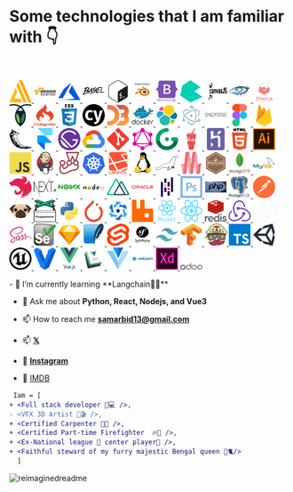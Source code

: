 <!-- markdownlint-disable MD033 -->


# Some technologies that I am familiar with 👇

<br />
<p align="left">
  <a href="https://aws.amazon.com/amplify/" target="_blank" rel="noreferrer">
    <img
      src="data/amplify.svg"
      decoding="async"
      loading="lazy"
      alt="amplify"
      width="40"
      height="40"
    />
  </a>
  <a href="https://aws.amazon.com" target="_blank" rel="noreferrer">
    <img
      src="data/aws.svg"
      decoding="async"
      loading="lazy"
      alt="aws"
      width="40"
      height="40"
    />
  </a>
  <a href="https://azure.microsoft.com/en-in/" target="_blank" rel="noreferrer">
    <img
      src="data/azure.svg"
      decoding="async"
      loading="lazy"
      alt="azure"
      width="40"
      height="40"
    />
  </a>
  <a href="https://babeljs.io/" target="_blank" rel="noreferrer">
    <img
      src="data/babel.svg"
      decoding="async"
      loading="lazy"
      alt="babel"
      width="40"
      height="40"
    />
  </a>
  <a href="https://www.gnu.org/software/bash/" target="_blank" rel="noreferrer">
    <img
      src="data/bash.svg"
      decoding="async"
      loading="lazy"
      alt="bash"
      width="40"
      height="40"
    />
  </a>
  <a href="https://www.blender.org/" target="_blank" rel="noreferrer">
    <img
      src="data/blender.svg"
      decoding="async"
      loading="lazy"
      alt="blender"
      width="40"
      height="40"
    />
  </a>
  <a href="https://getbootstrap.com" target="_blank" rel="noreferrer">
    <img
      src="data/bootstrap.svg"
      decoding="async"
      loading="lazy"
      alt="bootstrap"
      width="40"
      height="40"
    />
  </a>
  <a href="https://bulma.io/" target="_blank" rel="noreferrer">
    <img
      src="data/bulma.svg"
      decoding="async"
      loading="lazy"
      alt="bulma"
      width="40"
      height="40"
    />
  </a>
  <a href="https://canvasjs.com" target="_blank" rel="noreferrer">
    <img
      src="data/canvasjs.svg"
      decoding="async"
      loading="lazy"
      alt="canvasjs"
      width="40"
      height="40"
    />
  </a>
  <a href="https://cassandra.apache.org/" target="_blank" rel="noreferrer">
    <img
      src="data/cassandra.svg"
      decoding="async"
      loading="lazy"
      alt="cassandra"
      width="40"
      height="40"
    />
  </a>
  <a href="https://www.chartjs.org" target="_blank" rel="noreferrer">
    <img
      src="data/chartjs.svg"
      decoding="async"
      loading="lazy"
      alt="chartjs"
      width="40"
      height="40"
    />
  </a>
  <a
    href="https://www.cockroachlabs.com/product/cockroachdb/"
    target="_blank"
    rel="noreferrer"
  >
    <img
      src="data/cockroachdb.svg"
      decoding="async"
      loading="lazy"
      alt="cockroachdb"
      width="40"
      height="40"
    />
  </a>
  <a href="https://codeigniter.com" target="_blank" rel="noreferrer">
    <img
      src="data/codeigniter.svg"
      decoding="async"
      loading="lazy"
      alt="codeigniter"
      width="40"
      height="40"
    />
  </a>
  <a href="https://www.w3schools.com/css/" target="_blank" rel="noreferrer">
    <img
      src="data/css3.svg"
      decoding="async"
      loading="lazy"
      alt="css3"
      width="40"
      height="40"
    />
  </a>
  <a href="https://www.cypress.io" target="_blank" rel="noreferrer">
    <img
      src="data/cypress.svg"
      decoding="async"
      loading="lazy"
      alt="cypress"
      width="40"
      height="40"
    />
  </a>
  <a href="https://d3js.org/" target="_blank" rel="noreferrer">
    <img
      src="data/d3js.svg"
      decoding="async"
      loading="lazy"
      alt="d3js"
      width="40"
      height="40"
    />
  </a>
  <a href="https://www.docker.com/" target="_blank" rel="noreferrer">
    <img
      src="data/docker.svg"
      decoding="async"
      loading="lazy"
      alt="docker"
      width="40"
      height="40"
    />
  </a>
  <a href="https://www.elastic.co" target="_blank" rel="noreferrer">
    <img
      src="data/elasticsearch.svg"
      decoding="async"
      loading="lazy"
      alt="elasticsearch"
      width="40"
      height="40"
    />
  </a>
  <a href="https://www.electronjs.org" target="_blank" rel="noreferrer">
    <img
      src="data/electron.svg"
      decoding="async"
      loading="lazy"
      alt="electron"
      width="40"
      height="40"
    />
  </a>
  <a href="https://expressjs.com" target="_blank" rel="noreferrer">
    <img
      src="data/express.svg"
      decoding="async"
      loading="lazy"
      alt="express"
      width="40"
      height="40"
    />
  </a>
  <a href="https://www.figma.com/" target="_blank" rel="noreferrer">
    <img
      src="data/figma.svg"
      decoding="async"
      loading="lazy"
      alt="figma"
      width="40"
      height="40"
    />
  </a>
  <a href="https://firebase.google.com/" target="_blank" rel="noreferrer">
    <img
      src="data/firebase.svg"
      decoding="async"
      loading="lazy"
      alt="firebase"
      width="40"
      height="40"
    />
  </a>
  <a href="https://flask.palletsprojects.com/" target="_blank" rel="noreferrer">
    <img
      src="data/flask.svg"
      decoding="async"
      loading="lazy"
      alt="flask"
      width="40"
      height="40"
    />
  </a>
  <a href="https://www.framer.com/" target="_blank" rel="noreferrer">
    <img
      src="data/framer.svg"
      decoding="async"
      loading="lazy"
      alt="framer"
      width="40"
      height="40"
    />
  </a>
  <a href="https://www.gatsbyjs.com/" target="_blank" rel="noreferrer">
    <img
      src="data/gatsby.svg"
      decoding="async"
      loading="lazy"
      alt="gatsby"
      width="40"
      height="40"
    />
  </a>
  <a href="https://cloud.google.com" target="_blank" rel="noreferrer">
    <img
      src="data/gcp.svg"
      decoding="async"
      loading="lazy"
      alt="gcp"
      width="40"
      height="40"
    />
  </a>
  <a href="https://git-scm.com/" target="_blank" rel="noreferrer">
    <img
      src="data/git.svg"
      decoding="async"
      loading="lazy"
      alt="git"
      width="40"
      height="40"
    />
  </a>
  <a href="https://graphql.org" target="_blank" rel="noreferrer">
    <img
      src="data/graphql.svg"
      decoding="async"
      loading="lazy"
      alt="graphql"
      width="40"
      height="40"
    />
  </a>
  <a href="https://gridsome.org/" target="_blank" rel="noreferrer">
    <img
      src="data/gridsome.svg"
      decoding="async"
      loading="lazy"
      alt="gridsome"
      width="40"
      height="40"
    />
  </a>
  <a href="https://gulpjs.com" target="_blank" rel="noreferrer">
    <img
      src="data/gulp.svg"
      decoding="async"
      loading="lazy"
      alt="gulp"
      width="40"
      height="40"
    />
  </a>
  <a href="https://heroku.com" target="_blank" rel="noreferrer">
    <img
      src="data/heroku.svg"
      decoding="async"
      loading="lazy"
      alt="heroku"
      width="40"
      height="40"
    />
  </a>
  <a href="https://www.w3.org/html/" target="_blank" rel="noreferrer">
    <img
      src="data/html5.svg"
      decoding="async"
      loading="lazy"
      alt="html5"
      width="40"
      height="40"
    />
  </a>
  <a
    href="https://www.adobe.com/in/products/illustrator.html"
    target="_blank"
    rel="noreferrer"
  >
    <img
      src="data/illustrator.svg"
      decoding="async"
      loading="lazy"
      alt="illustrator"
      width="40"
      height="40"
    />
  </a>
  <a
    href="https://developer.mozilla.org/en-US/docs/Web/JavaScript"
    target="_blank"
    rel="noreferrer"
  >
    <img
      src="data/javascript.svg"
      decoding="async"
      loading="lazy"
      alt="javascript"
      width="40"
      height="40"
    />
  </a>
  <a href="https://www.jenkins.io" target="_blank" rel="noreferrer">
    <img
      src="data/jenkins.svg"
      decoding="async"
      loading="lazy"
      alt="jenkins"
      width="40"
      height="40"
    />
  </a>
  <a href="https://jestjs.io" target="_blank" rel="noreferrer">
    <img
      src="data/jest.svg"
      decoding="async"
      loading="lazy"
      alt="jest"
      width="40"
      height="40"
    />
  </a>
  <a href="https://kubernetes.io" target="_blank" rel="noreferrer">
    <img
      src="data/kubernetes.svg"
      decoding="async"
      loading="lazy"
      alt="kubernetes"
      width="40"
      height="40"
    />
  </a>
  <a href="https://laravel.com/" target="_blank" rel="noreferrer">
    <img
      src="data/laravel.svg"
      decoding="async"
      loading="lazy"
      alt="laravel"
      width="40"
      height="40"
    />
  </a>
  <a href="https://www.linux.org/" target="_blank" rel="noreferrer">
    <img
      src="data/linux.svg"
      decoding="async"
      loading="lazy"
      alt="linux"
      width="40"
      height="40"
    />
  </a>
  <a href="https://mariadb.org/" target="_blank" rel="noreferrer">
    <img
      src="data/mariadb.svg"
      decoding="async"
      loading="lazy"
      alt="mariadb"
      width="40"
      height="40"
    />
  </a>
  <a href="https://materializecss.com/" target="_blank" rel="noreferrer">
    <img
      src="data/materialize.svg"
      decoding="async"
      loading="lazy"
      alt="materialize"
      width="40"
      height="40"
    />
  </a>
  <a href="https://mochajs.org" target="_blank" rel="noreferrer">
    <img
      src="data/mocha.svg"
      decoding="async"
      loading="lazy"
      alt="mocha"
      width="40"
      height="40"
    />
  </a>
  <a href="https://www.mongodb.com/" target="_blank" rel="noreferrer">
    <img
      src="data/mongodb.svg"
      decoding="async"
      loading="lazy"
      alt="mongodb"
      width="40"
      height="40"
    />
  </a>
  <a href="https://www.mysql.com/" target="_blank" rel="noreferrer">
    <img
      src="data/mysql.svg"
      decoding="async"
      loading="lazy"
      alt="mysql"
      width="40"
      height="40"
    />
  </a>
  <a href="https://nestjs.com/" target="_blank" rel="noreferrer">
    <img
      src="data/nestjs.svg"
      decoding="async"
      loading="lazy"
      alt="nestjs"
      width="40"
      height="40"
    />
  </a>
  <a href="https://nextjs.org/" target="_blank" rel="noreferrer">
    <img
      src="data/nextjs.svg"
      decoding="async"
      loading="lazy"
      alt="nextjs"
      width="40"
      height="40"
    />
  </a>
  <a href="https://www.nginx.com" target="_blank" rel="noreferrer">
    <img
      src="data/nginx.svg"
      decoding="async"
      loading="lazy"
      alt="nginx"
      width="40"
      height="40"
    />
  </a>
  <a href="https://nodejs.org" target="_blank" rel="noreferrer">
    <img
      src="data/nodejs.svg"
      decoding="async"
      loading="lazy"
      alt="nodejs"
      width="40"
      height="40"
    />
  </a>
  <a href="https://nuxtjs.org/" target="_blank" rel="noreferrer">
    <img
      src="data/nuxtjs.svg"
      decoding="async"
      loading="lazy"
      alt="nuxtjs"
      width="40"
      height="40"
    />
  </a>
  <a href="https://www.oracle.com/" target="_blank" rel="noreferrer">
    <img
      src="data/oracle.svg"
      decoding="async"
      loading="lazy"
      alt="oracle"
      width="40"
      height="40"
    />
  </a>
  <a href="https://pandas.pydata.org/" target="_blank" rel="noreferrer">
    <img
      src="data/pandas.svg"
      decoding="async"
      loading="lazy"
      alt="pandas"
      width="40"
      height="40"
    />
  </a>
  <a href="https://www.photoshop.com/en" target="_blank" rel="noreferrer">
    <img
      src="data/photoshop.svg"
      decoding="async"
      loading="lazy"
      alt="photoshop"
      width="40"
      height="40"
    />
  </a>
  <a href="https://www.php.net" target="_blank" rel="noreferrer">
    <img
      src="data/php.svg"
      decoding="async"
      loading="lazy"
      alt="php"
      width="40"
      height="40"
    />
  </a>
  <a href="https://www.postgresql.org" target="_blank" rel="noreferrer">
    <img
      src="data/postgresql.svg"
      decoding="async"
      loading="lazy"
      alt="postgresql"
      width="40"
      height="40"
    />
  </a>
  <a href="https://postman.com" target="_blank" rel="noreferrer">
    <img
      src="data/postman.svg"
      decoding="async"
      loading="lazy"
      alt="postman"
      width="40"
      height="40"
    />
  </a>
  <a href="https://pugjs.org" target="_blank" rel="noreferrer">
    <img
      src="data/pug.svg"
      decoding="async"
      loading="lazy"
      alt="pug"
      width="40"
      height="40"
    />
  </a>
  <a
    href="https://github.com/puppeteer/puppeteer"
    target="_blank"
    rel="noreferrer"
  >
    <img
      src="data/puppeteer.svg"
      decoding="async"
      loading="lazy"
      alt="puppeteer"
      width="40"
      height="40"
    />
  </a>
  <a href="https://www.python.org" target="_blank" rel="noreferrer">
    <img
      src="data/python.svg"
      decoding="async"
      loading="lazy"
      alt="python"
      width="40"
      height="40"
    />
  </a>
  <a href="https://pytorch.org/" target="_blank" rel="noreferrer">
    <img
      src="data/pytorch.svg"
      decoding="async"
      loading="lazy"
      alt="pytorch"
      width="40"
      height="40"
    />
  </a>
  <a href="https://quasar.dev/" target="_blank" rel="noreferrer">
    <img
      src="data/quasar.svg"
      decoding="async"
      loading="lazy"
      alt="quasar"
      width="40"
      height="40"
    />
  </a>
  <a href="https://www.rabbitmq.com" target="_blank" rel="noreferrer">
    <img
      src="data/rabbitMQ.svg"
      decoding="async"
      loading="lazy"
      alt="rabbitMQ"
      width="40"
      height="40"
    />
  </a>
  <a href="https://reactjs.org/" target="_blank" rel="noreferrer">
    <img
      src="data/react.svg"
      decoding="async"
      loading="lazy"
      alt="react"
      width="40"
      height="40"
    />
  </a>
  <a href="https://reactnative.dev/" target="_blank" rel="noreferrer">
    <img
      src="data/reactnative.svg"
      decoding="async"
      loading="lazy"
      alt="reactnative"
      width="40"
      height="40"
    />
  </a>
  <a href="https://redis.io" target="_blank" rel="noreferrer">
    <img
      src="data/redis.svg"
      decoding="async"
      loading="lazy"
      alt="redis"
      width="40"
      height="40"
    />
  </a>
  <a href="https://redux.js.org" target="_blank" rel="noreferrer">
    <img
      src="data/redux.svg"
      decoding="async"
      loading="lazy"
      alt="redux"
      width="40"
      height="40"
    />
  </a>
  <a href="https://sapper.svelte.dev/" target="_blank" rel="noreferrer">
    <img
      src="data/sapper.svg"
      decoding="async"
      loading="lazy"
      alt="sapper"
      width="40"
      height="40"
    />
  </a>
  <a href="https://sass-lang.com" target="_blank" rel="noreferrer">
    <img
      src="data/sass.svg"
      decoding="async"
      loading="lazy"
      alt="sass"
      width="40"
      height="40"
    />
  </a>
  <a href="https://www.selenium.dev" target="_blank" rel="noreferrer">
    <img
      src="data/selenium.svg"
      decoding="async"
      loading="lazy"
      alt="selenium"
      width="40"
      height="40"
    />
  </a>
  <a href="https://www.sketch.com/" target="_blank" rel="noreferrer">
    <img
      src="data/sketch.svg"
      decoding="async"
      loading="lazy"
      alt="sketch"
      width="40"
      height="40"
    />
  </a>
  <a href="https://www.sqlite.org/" target="_blank" rel="noreferrer">
    <img
      src="data/sqlite.svg"
      decoding="async"
      loading="lazy"
      alt="sqlite"
      width="40"
      height="40"
    />
  </a>
  <a href="https://svelte.dev" target="_blank" rel="noreferrer">
    <img
      src="data/svelte.svg"
      decoding="async"
      loading="lazy"
      alt="svelte"
      width="40"
      height="40"
    />
  </a>
  <a href="https://symfony.com" target="_blank" rel="noreferrer">
    <img
      src="data/symfony.svg"
      decoding="async"
      loading="lazy"
      alt="symfony"
      width="40"
      height="40"
    />
  </a>
  <a href="https://tailwindcss.com/" target="_blank" rel="noreferrer">
    <img
      src="data/tailwind.svg"
      decoding="async"
      loading="lazy"
      alt="tailwind"
      width="40"
      height="40"
    />
  </a>
  <a href="https://www.tensorflow.org" target="_blank" rel="noreferrer">
    <img
      src="data/tensorflow.svg"
      decoding="async"
      loading="lazy"
      alt="tensorflow"
      width="40"
      height="40"
    />
  </a>
  <a href="https://travis-ci.org" target="_blank" rel="noreferrer">
    <img
      src="data/travisci.svg"
      decoding="async"
      loading="lazy"
      alt="travisci"
      width="40"
      height="40"
    />
  </a>
  <a href="https://www.typescriptlang.org/" target="_blank" rel="noreferrer">
    <img
      src="data/typescript.svg"
      decoding="async"
      loading="lazy"
      alt="typescript"
      width="40"
      height="40"
    />
  </a>
  <a href="https://unity.com/" target="_blank" rel="noreferrer">
    <img
      src="data/unity.svg"
      decoding="async"
      loading="lazy"
      alt="unity"
      width="40"
      height="40"
    />
  </a>
  <a href="https://unrealengine.com/" target="_blank" rel="noreferrer">
    <img
      src="data/unreal.svg"
      decoding="async"
      loading="lazy"
      alt="unreal"
      width="40"
      height="40"
    />
  </a>
  <a href="https://www.vagrantup.com/" target="_blank" rel="noreferrer">
    <img
      src="data/vagrant.svg"
      decoding="async"
      loading="lazy"
      alt="vagrant"
      width="40"
      height="40"
    />
  </a>
  <a href="https://vuejs.org/" target="_blank" rel="noreferrer">
    <img
      src="data/vuejs.svg"
      decoding="async"
      loading="lazy"
      alt="vuejs"
      width="40"
      height="40"
    />
  </a>
  <a href="https://vuepress.vuejs.org/" target="_blank" rel="noreferrer">
    <img
      src="data/vuepress.png"
      decoding="async"
      loading="lazy"
      alt="vuepress"
      width="40"
      height="40"
    />
  </a>
  <a href="https://vuetifyjs.com/en/" target="_blank" rel="noreferrer">
    <img
      src="data/vuetify.svg"
      decoding="async"
      loading="lazy"
      alt="vuetify"
      width="40"
      height="40"
    />
  </a>
  <a href="https://webpack.js.org" target="_blank" rel="noreferrer">
    <img
      src="data/webpack.svg"
      decoding="async"
      loading="lazy"
      alt="webpack"
      width="40"
      height="40"
    />
  </a>
  <a
    href="https://www.adobe.com/products/xd.html"
    target="_blank"
    rel="noreferrer"
  >
    <img
      src="data/xd.svg"
      decoding="async"
      loading="lazy"
      alt="xd"
      width="40"
      height="40"
    />
  </a>
  <a href="https://www.odoo.com/" target="_blank"
    ><img
      src="data/odoo.png"
      decoding="async"
      loading="lazy"
      alt="Odoo"
      decoding="async"
      width="40"
      height="12"
  /></a>
</p>
- 🌱 I’m currently learning **Langchain🦜🔗**

- 💬 Ask me about **Python, React, Nodejs, and Vue3**

- 📫 How to reach me **<samarbid13@gmail.com>**
- 📫 [**𝕏**](https://twitter.com/Sam_Arbid)
- 🤳 [**Instagram**](https://instagram.com/Sam_insta13)
- 📀 [IMDB](https://www.imdb.com/name/nm8372237/?ref_=nv_sr_srsg_1)

```diff
 Iam = [
+ <Full stack developer 🎲💻 />,
- <VFX 3D Artist 🎥🎬 />,
+ <Certified Carpenter 📐📏 />,
+ <Certified Part-time Firefighter  🔥🚒 />,
+ <Ex-National league 🏀 center player🥇 />,
+ <Faithful steward of my furry majestic Bengal queen 👑🐈/>
  ]
```
<img src="https://myreadme.vercel.app/api/embed/Samk13?panels=userstatistics,toprepositories,toplanguages,commitgraph" alt="reimaginedreadme" />
